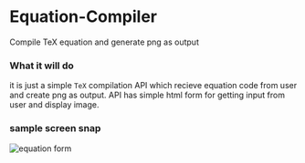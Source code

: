 # Equation-Compiler
Compile TeX equation and generate png as output

### What it will do
it is just a simple `TeX` compilation API which recieve equation code from user and create png as output.
API has simple html form for getting input from user and display image.

### sample screen snap
![equation form](http://url/to/img.png)
